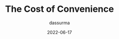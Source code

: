 ---
author: dassurma
date: 2022-06-17
permalink: false
tags:
  - web-platform
  - developer-experience
target_url: https://surma.dev/things/cost-of-convenience/
title: The Cost of Convenience
---